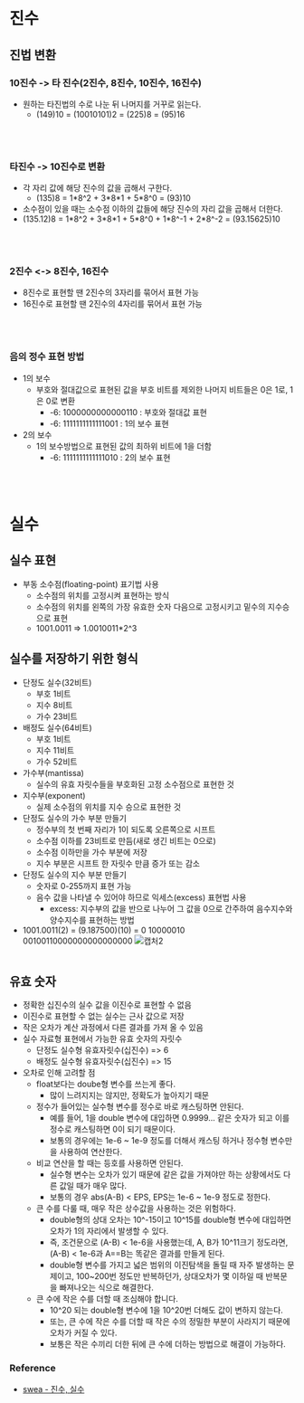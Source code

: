 # 진수

## 진법 변환
### 10진수 -> 타 진수(2진수, 8진수, 10진수, 16진수)
* 원하는 타진법의 수로 나눈 뒤 나머지를 거꾸로 읽는다.
  * (149)10 = (10010101)2 = (225)8 = (95)16

<br><br>

### 타진수 -> 10진수로 변환
* 각 자리 값에 해당 진수의 값을 곱해서 구한다.
  * (135)8 = 1\*8^2 + 3\*8\*1 + 5\*8^0 = (93)10
* 소수점이 있을 때는 소수점 이하의 값들에 해당 진수의 자리 값을 곱해서 더한다.
* (135.12)8 = 1\*8^2 + 3\*8\*1 + 5\*8^0 + 1\*8^-1 + 2\*8^-2 = (93.15625)10

<br><br>

### 2진수 <-> 8진수, 16진수
* 8진수로 표현할 땐 2진수의 3자리를 묶어서 표현 가능
* 16진수로 표현할 땐 2진수의 4자리를 묶어서 표현 가능

<br><br>

### 음의 정수 표현 방법
* 1의 보수
  * 부호와 절대값으로 표현된 값을 부호 비트를 제외한 나머지 비트들은 0은 1로, 1은 0로 변환
    * -6: 1000000000000110 : 부호와 절대값 표현
    * -6: 1111111111111001 : 1의 보수 표현
* 2의 보수
  * 1의 보수방법으로 표현된 값의 최하위 비트에 1을 더함
    * -6: 1111111111111010 : 2의 보수 표현

<br><br>

# 실수
## 실수 표현
* 부동 소수점(floating-point) 표기법 사용
  * 소수점의 위치를 고정시켜 표현하는 방식
  * 소수점의 위치를 왼쪽의 가장 유효한 숫자 다음으로 고정시키고 밑수의 지수승으로 표현
  * 1001.0011 => 1.0010011*2^3
## 실수를 저장하기 위한 형식
* 단정도 실수(32비트)
  * 부호 1비트
  * 지수 8비트
  * 가수 23비트
* 배정도 실수(64비트)
  * 부호 1비트
  * 지수 11비트
  * 가수 52비트
* 가수부(mantissa)
  * 실수의 유효 자릿수들을 부호화된 고정 소수점으로 표현한 것
* 지수부(exponent)
  * 실제 소수점의 위치를 지수 승으로 표현한 것
* 단정도 실수의 가수 부분 만들기
  * 정수부의 첫 번째 자리가 1이 되도록 오른쪽으로 시프트
  * 소수점 이하를 23비트로 만듬(새로 생긴 비트는 0으로)
  * 소수점 이하만을 가수 부분에 저장
  * 지수 부분은 시프트 한 자릿수 만큼 증가 또는 감소
* 단정도 실수의 지수 부분 만들기
  * 숫자로 0-255까지 표현 가능
  * 음수 값을 나타낼 수 있어야 하므로 익세스(excess) 표현법 사용
    * excess: 지수부의 값을 반으로 나누어 그 값을 0으로 간주하여 음수지수와 양수지수를 표현하는 방법
* 1001.0011(2) = (9.187500)(10) = 0 10000010 00100110000000000000000
  ![캡처2](https://user-images.githubusercontent.com/55786368/234169392-c7ebb4d8-ca91-49a5-a71e-4de6bcdc9ba2.PNG)
<br><br>

## 유효 숫자
* 정확한 십진수의 실수 값을 이진수로 표현할 수 없음
* 이진수로 표현할 수 없는 실수는 근사 값으로 저장
* 작은 오차가 계산 과정에서 다른 결과를 가져 올 수 있음
* 실수 자료형 표현에서 가능한 유효 숫자의 자릿수
  * 단정도 실수형 유효자릿수(십진수) => 6
  * 배정도 실수형 유효자릿수(십진수) => 15
* 오차로 인해 고려할 점
  * float보다는 doube형 변수를 쓰는게 좋다.
    * 많이 느려지지는 않지만, 정확도가 높아지기 때문
  * 정수가 들어있는 실수형 변수를 정수로 바로 캐스팅하면 안된다.
    * 예를 들어, 1을 double 변수에 대입하면 0.9999... 같은 숫자가 되고 이를 정수로 캐스팅하면 0이 되기 때문이다.
    * 보통의 경우에는 1e-6 ~ 1e-9 정도를 더해서 캐스팅 하거나 정수형 변수만을 사용하여 연산한다.
  * 비교 연산을 할 때는 등호를 사용하면 안된다.
    * 실수형 변수는 오차가 있기 때문에 같은 값을 가져야만 하는 상황에서도 다른 값일 때가 매우 많다.
    * 보통의 경우 abs(A-B) < EPS, EPS는 1e-6 ~ 1e-9 정도로 정한다.
  * 큰 수를 다룰 때, 매우 작은 상수값을 사용하는 것은 위험하다.
    * double형의 상대 오차는 10^-15이고 10^15를 double형 변수에 대입하면 오차가 1의 자리에서 발생할 수 있다.
    * 즉, 조건문으로 (A-B) < 1e-6을 사용했는데, A, B가 10^11크기 정도라면, (A-B) < 1e-6과 A==B는 똑같은 결과를 만들게 된다.
    * double형 변수를 가지고 넓은 범위의 이진탐색을 돌릴 때 자주 발생하는 문제이고, 100~200번 정도만 반복하던가, 상대오차가 몇 이하일 때 반복문을 빠져나오는 식으로 해결한다.
  * 큰 수에 작은 수를 더할 때 조심해야 합니다.
    * 10^20 되는 double형 변수에 1을 10^20번 더해도 값이 변하지 않는다.
    * 또는, 큰 수에 작은 수를 더할 때 작은 수의 정밀한 부분이 사라지기 때문에 오차가 커질 수 있다.
    * 보통은 작은 수끼리 더한 뒤에 큰 수에 더하는 방법으로 해결이 가능하다.

### Reference
* [swea - 진수, 실수](https://swexpertacademy.com/main/learn/course/subjectDetail.do?courseId=AVuPDYSqAAbw5UW6&subjectId=AV2dX7FaAcsBBASw&&)